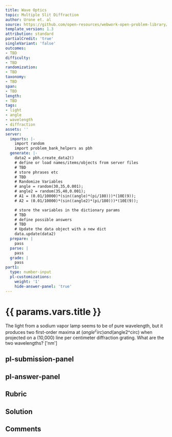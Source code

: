 ```yaml
---
title: Wave Optics
topic: Multiple Slit Diffraction
author: Urone et. al
source: https://github.com/open-resources/webwork-open-problem-library/tree/master/Contrib/BrockPhysics/College_Physics_Urone/27.Wave_Optics/Multiple_Slit_Diffraction/NU_U17-27-04-009.pg
template_version: 1.3
attribution: standard
partialCredit: 'true'
singleVariant: 'false'
outcomes:
- TBD
difficulty:
- TBD
randomization:
- TBD
taxonomy:
- TBD
span:
- TBD
length:
- TBD
tags:
- light
- angle
- wavelength
- diffraction
assets: ''
server:
  imports: |-
    import random
    import problem_bank_helpers as pbh
  generate: |-
    data2 = pbh.create_data2()
    # define or load names/items/objects from server files
    # TBD
    # store phrases etc
    # TBD
    # Randomize Variables
    # angle = random(30,35,0.001);
    # angle2 = random(35,40,0.001);
    # A1 = (0.01/10000)*(sin((angle)*(pi/180)))*(10E(9));
    # A2 = (0.01/10000)*(sin((angle2)*(pi/180)))*(10E(9));

    # store the variables in the dictionary params
    # TBD
    # define possible answers
    # TBD
    # Update the data object with a new dict
    data.update(data2)
  prepare: |
    pass
  parse: |
    pass
  grade: |
    pass
part1:
  type: number-input
  pl-customizations:
    weight: '1'
    hide-answer-panel: 'true'
---
```


# {{ params.vars.title }} 


The light from a sodium vapor lamp seems to be of pure wavelength, but it produces two first-order maxima at ($angle^circ) and ($angle2^circ)  when projected on a (10,000) line per centimeter diffraction grating. What are the two wavelengths?
['nm']

## pl-submission-panel 


## pl-answer-panel 


## Rubric 


## Solution 


## Comments 


